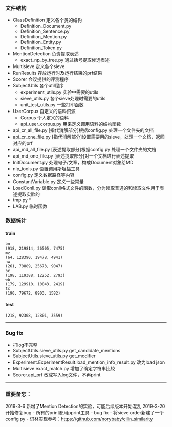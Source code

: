 ### 文件结构

- ClassDefinition 定义各个类的结构
    - Definition_Document.py
    - Definition_Sentence.py
    - Definition_Mention.py
    - Definition_Entity.py
    - Definition_Token.py
- MentionDetection 负责提取表述
    - exact_np_by_tree.py 通过括号提取候选表述
- Multisieve 定义各个sieve
- RunResults 存放运行时及运行结束的prf结果
- Scorer 会议提供的评测程序
- SubjectUtils 各个util程序
    - experiment_utils.py 实验中需要的utils
    - sieve_utils.py 各个sieve处理时需要的utils
    - unit_test_utils.py 一些打印函数
- UserCorpus 自定义的语料资源
    - Corpus 个人定义的语料
    - api_user_corpus.py 用来定义调用语料的结构函数
- api_cr_all_file.py [指代消解部分]根据config.py 处理一个文件夹的文档
- api_cr_one_file.py [指代消解部分]设置需要用的sieve，处理一个文档，返回对应的prf
- api_md_all_file.py [表述提取部分]根据config.py 处理一个文件夹的文档
- api_md_one_file.py [表述提取部分]对一个文档进行表述提取
- InitDocument.py 处理句子/文章，构成Document对象给MD
- nlp_tools.py 设置调用斯坦福工具
- config.py 定义数据路径等内容
- ConstantVariable.py 定义一些常量
- LoadConll.py 读取conll格式文件的函数，分为读取普通的和读取文件用于表述提取实验的
- tmp.py *
- LAB.py 临时函数

### 数据统计

#### train
```
bn
(918, 219814, 26505, 7475)
mz
(64, 128390, 19478, 4941)
nw
(261, 78889, 25673, 9047)
bc
(198, 119388, 12252, 2793)
wb
(179, 129910, 10043, 2419)
tc
(190, 79672, 8903, 1582)
```

#### test
```
(218, 92308, 12801, 3559)
```

---

### Bug fix

- 打log不完整
- SubjectUtils.sieve_utils.py  get_candidate_mentions
- SubjectUtils.sieve_utils.py  get_modifier
- Experiment.ExperimentResult.load_mention_info_result.py 改为load json
- Multisieve.exact_match.py 增加了确定字符串比较
- Scorer.api_prf 改成写入log文件，不再print


---
### 重要备忘：

2019-3-6 新增了Mention Detection的实验，可能后续版本开始混乱
2019-3-20 开始修复bug
    - 所有的print都用pprint工具
    - bug fix
    - 将sieve order新建了一个config py
    - 词林实现参考：https://github.com/norybaby/cilin_similarity